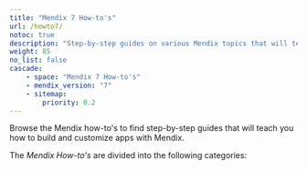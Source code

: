 ```yaml
---
title: "Mendix 7 How-to's"
url: /howto7/
notoc: true
description: "Step-by-step guides on various Mendix topics that will teach you how to build and customize apps."
weight: 85
no_list: false
cascade:
    - space: "Mendix 7 How-to's"
    - mendix_version: "7"
    - sitemap:
        priority: 0.2
---
```


Browse the Mendix how-to's to find step-by-step guides that will teach you how to build and customize apps with Mendix.

The *Mendix How-to's* are divided into the following categories:


